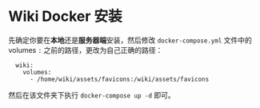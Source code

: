 # Wiki Docker 安装

先确定你要在**本地**还是**服务器端**安装，然后修改 `docker-compose.yml` 文件中的 volumes `:` 之前的路径，更改为自己正确的路径：

```
  wiki:
    volumes:
      - /home/wiki/assets/favicons:/wiki/assets/favicons

```

然后在该文件夹下执行 `docker-compose up -d` 即可。